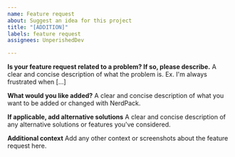 ```yaml
---
name: Feature request
about: Suggest an idea for this project
title: "[ADDITION]"
labels: feature request
assignees: UnperishedDev

---
```


**Is your feature request related to a problem? If so, please describe.**
A clear and concise description of what the problem is. Ex. I'm always frustrated when [...]

**What would you like added?**
A clear and concise description of what you want to be added or changed with NerdPack.

**If applicable, add alternative solutions**
A clear and concise description of any alternative solutions or features you've considered.

**Additional context**
Add any other context or screenshots about the feature request here.
